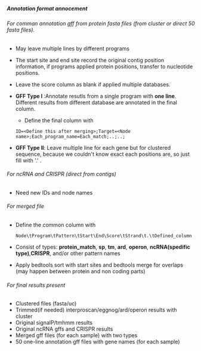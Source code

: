 ##### Annotation format annocement

###### For comman annotation gff from protein fasta files (from cluster or direct 50 fasta files).

- May leave multiple lines by different programs

- The start site and end site record the original contig position information, if programs applied protein positions, transfer to nucleotide positions.

- Leave the score column as blank if applied multiple databases.

- **GFF Type I** :Annotate resutls from a single program with **one line**. Different results from different database are annotated in the final column.

  - Define the final column with 

  ```shell
  ID=<Define this after merging>;Target=<Node name>;Each_program_name=Each_match;..;..; 
  ```
  
- **GFF Type II**: Leave multiple line for each gene but for clustered sequence, because we couldn't know exact each positions are, so just fill with '.' .

###### For ncRNA and CRISPR (direct from contigs)

-  Need new IDs and node names 

###### For merged file

- Define the common column with

  ```shell
  Node\tProgram\tPattern\tStart\End\Score\tStrand\t.\tDefined_column	
  ```

- Consist of types: **protein_match**, **sp**, **tm**, **ard**, **operon**, **ncRNA(spedific type)**,**CRISPR**, and/or other pattern names

- Apply bedtools sort with start sites and bedtools merge for overlaps (may happen between protein and non coding parts)

###### For final results present

- Clustered files (fasta/uc)
- Trimmed(if needed) interproscan/eggnog/ard/operon results with cluster
- Original signalP/tmhmm results
- Original ncRNA gffs and CRISPR results
- Merged gff files (for each sample) with two types
- 50 one-line annotation gff files with gene names (for each sample)

